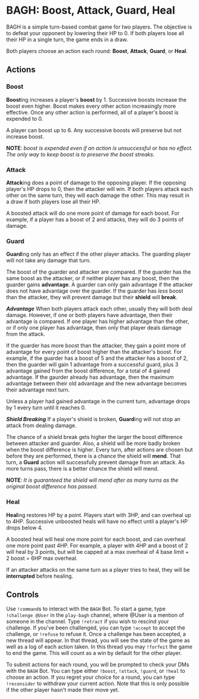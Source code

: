 # BAGH: **B**oost, **A**ttack, **G**uard, **H**eal
BAGH is a simple turn-based combat game for two players. The objective is to defeat your opponent by lowering their HP to 0. If both players lose all their HP in a single turn, the game ends in a draw.

Both players choose an action each round: **Boost**, **Attack**, **Guard**, or **Heal**.
## Actions
### Boost
**Boost**ing increases a player's **boost** by 1. Successive boosts increase the boost even higher. Boost makes every other action increasingly more effective. Once any other action is performed, all of a player's boost is expended to 0.

A player can boost up to 6. Any successive boosts will preserve but not increase boost.

**NOTE**: *boost is expended even if an action is unsuccessful or has no effect. The only way to keep boost is to preserve the boost streaks.*
### Attack
**Attack**ing does a point of damage to the opposing player. If the opposing player's HP drops to 0, then the attacker will win. If both players attack each other on the same turn, they will each damage the other. This may result in a draw if both players lose all their HP.

A boosted attack will do one more point of damage for each boost. For example, if a player has a boost of 2 and attacks, they will do 3 points of damage.
### Guard
**Guard**ing only has an effect if the other player attacks. The guarding player will not take any damage that turn.

The boost of the guarder and attacker are compared. If the guarder has the same boost as the attacker, or if neither player has any boost, then the guarder gains **advantage**. A guarder can only gain advantage if the attacker does not have advantage over the guarder. If the guarder has *less* boost than the attacker, they will prevent damage but their **shield** will **break**.

_**Advantage**_
When both players attack each other, usually they will both deal damage. However, if one or both players have advantage, then their advantage is compared. If one player has higher advantage than the other, or if only one player has advantage, then only that player deals damage from the attack.

If the guarder has more boost than the attacker, they gain a point more of advantage for every point of boost higher than the attacker's boost. For example, if the guarder has a boost of 5 and the attacker has a boost of 2, then the guarder will gain 1 advantage from a successful guard, plus 3 advantage gained from the boost difference, for a total of 4 gained advantage. If the gaurder already has advantage, then the maximum advantage between their old advantage and the new advantage becomes their advantage next turn.

Unless a player had gained advantage in the current turn, advantage drops by 1 every turn until it reaches 0.

_**Shield Breaking**_
If a player's shield is broken, **Guard**ing will not stop an attack from dealing damage.

The chance of a shield break gets higher the larger the boost difference between attacker and guarder. Also, a shield will be more badly broken when the boost difference is higher. Every turn, after actions are chosen but before they are performed, there is a chance the shield will **mend**. That turn, a **Guard** action will successfully prevent damage from an attack. As more turns pass, there is a better chance the shield will mend.

**NOTE**: *It is guaranteed the shield will mend after as many turns as the original boost difference has passed.*
### Heal
**Heal**ing restores HP by a point. Players start with 3HP, and can overheal up to 4HP. Successive unboosted heals will have no effect until a player's HP drops below 4.

A boosted heal will heal one more point for each boost, and can overheal one more point past 4HP. For example, a player with 4HP and a boost of 2 will heal by 3 points, but will be capped at a max overheal of 4 base limit + 2 boost = 6HP max overheal.

If an attacker attacks on the same turn as a player tries to heal, they will be **interrupted** before healing.
## Controls
Use `!command`s to interact with the `BAGH` Bot. To start a game, type `!challenge @User` in the `play-bagh` channel, where @User is a mention of someone in the channel. Type `!retract` if you wish to rescind your challenge. If you've been challenged, you can type `!accept` to accept the challenge, or `!refuse` to refuse it. Once a challenge has been accepted, a new thread will appear. In that thread, you will see the state of the game as well as a log of each action taken. In this thread you may `!forfeit` the game to end the game. This will count as a win by default for the other player.

To submit actions for each round, you will be prompted to check your DMs with the `BAGH` Bot. You can type either `!boost`, `!attack`, `!guard`, or `!heal` to choose an action. If you regret your choice for a round, you can type `!reconsider` to withdraw your current action. Note that this is only possible if the other player hasn't made their move yet.

